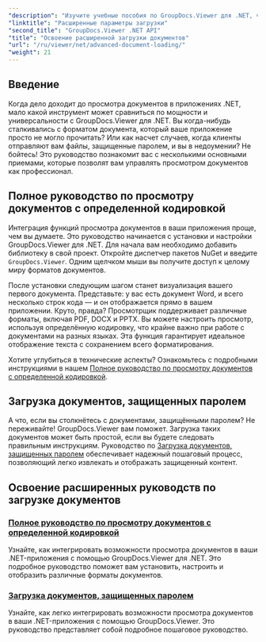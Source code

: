 ```yaml
---
"description": "Изучите учебные пособия по GroupDocs.Viewer для .NET, чтобы легко интегрировать расширенные возможности просмотра документов в ваши приложения."
"linktitle": "Расширенные параметры загрузки"
"second_title": "GroupDocs.Viewer .NET API"
"title": "Освоение расширенной загрузки документов"
"url": "/ru/viewer/net/advanced-document-loading/"
"weight": 21
---
```


## Введение

Когда дело доходит до просмотра документов в приложениях .NET, мало какой инструмент может сравниться по мощности и универсальности с GroupDocs.Viewer для .NET. Вы когда-нибудь сталкивались с форматом документа, который ваше приложение просто не могло прочитать? Или как насчет случаев, когда клиенты отправляют вам файлы, защищенные паролем, и вы в недоумении? Не бойтесь! Это руководство познакомит вас с несколькими основными приемами, которые позволят вам управлять просмотром документов как профессионал.

## Полное руководство по просмотру документов с определенной кодировкой

Интеграция функций просмотра документов в ваши приложения проще, чем вы думаете. Это руководство начинается с установки и настройки GroupDocs.Viewer для .NET. Для начала вам необходимо добавить библиотеку в свой проект. Откройте диспетчер пакетов NuGet и введите `GroupDocs.Viewer`. Одним щелчком мыши вы получите доступ к целому миру форматов документов.

После установки следующим шагом станет визуализация вашего первого документа. Представьте: у вас есть документ Word, и всего несколько строк кода — и он отображается прямо в вашем приложении. Круто, правда? Просмотрщик поддерживает различные форматы, включая PDF, DOCX и PPTX. Вы можете настроить просмотр, используя определённую кодировку, что крайне важно при работе с документами на разных языках. Эта функция гарантирует идеальное отображение текста с сохранением всего форматирования.

Хотите углубиться в технические аспекты? Ознакомьтесь с подробными инструкциями в нашем [Полное руководство по просмотру документов с определенной кодировкой](./document-viewing-with-specific-encoding/).

## Загрузка документов, защищенных паролем

А что, если вы столкнётесь с документами, защищёнными паролем? Не переживайте! GroupDocs.Viewer вам поможет. Загрузка таких документов может быть простой, если вы будете следовать правильным инструкциям. Руководство по [Загрузка документов, защищенных паролем](./loading-password-protected-document/) обеспечивает надежный пошаговый процесс, позволяющий легко извлекать и отображать защищенный контент.

## Освоение расширенных руководств по загрузке документов
### [Полное руководство по просмотру документов с определенной кодировкой](./document-viewing-with-specific-encoding/)
Узнайте, как интегрировать возможности просмотра документов в ваши .NET-приложения с помощью GroupDocs.Viewer для .NET. Это подробное руководство поможет вам установить, настроить и отобразить различные форматы документов.
### [Загрузка документов, защищенных паролем](./loading-password-protected-document/)
Узнайте, как легко интегрировать возможности просмотра документов в ваши .NET-приложения с помощью GroupDocs.Viewer. Это руководство представляет собой подробное пошаговое руководство.
